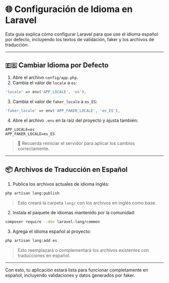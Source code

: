 # 🌐 Configuración de Idioma en Laravel

Esta guía explica cómo configurar Laravel para que use el idioma español por defecto, incluyendo los textos de validación, faker y los archivos de traducción.

---

## 🇪🇸 Cambiar Idioma por Defecto

1. Abre el archivo `config/app.php`.
2. Cambia el valor de `locale` a `es`:

```php
'locale' => env('APP_LOCALE', 'es'),
```

3. Cambia el valor de `faker_locale` a `es_ES`:

```php
'faker_locale' => env('APP_FAKER_LOCALE', 'es_ES'),
```

4. Abre el archivo `.env` en la raíz del proyecto y ajusta también:

```dotenv
APP_LOCALE=es
APP_FAKER_LOCALE=es_ES
```

> 🧠 Recuerda reiniciar el servidor para aplicar los cambios correctamente.

---

## 📦 Archivos de Traducción en Español

1. Publica los archivos actuales de idioma inglés:

```bash
php artisan lang:publish
```

> Esto creará la carpeta `lang/` con los archivos en inglés como base.

2. Instala el paquete de idiomas mantenido por la comunidad:

```bash
composer require --dev laravel-lang/common
```

3. Agrega el idioma español al proyecto:

```bash
php artisan lang:add es
```

> Esto reemplazará o complementará los archivos existentes con traducciones en español.

---

Con esto, tu aplicación estará lista para funcionar completamente en español, incluyendo validaciones y datos generados por faker.
